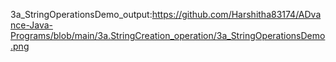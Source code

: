 3a_StringOperationsDemo_output:https://github.com/Harshitha83174/ADvance-Java-Programs/blob/main/3a.StringCreation_operation/3a_StringOperationsDemo.png
